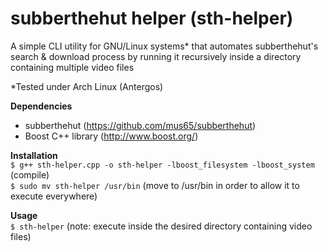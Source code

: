 # **subberthehut helper (sth-helper)**

A simple CLI utility for GNU/Linux systems* that automates subberthehut's 
search & download process by running it recursively inside a directory containing multiple video files

*Tested under Arch Linux (Antergos)

**Dependencies**  
* subberthehut (https://github.com/mus65/subberthehut)  
* Boost C++ library (http://www.boost.org/)

**Installation**  
`$ g++ sth-helper.cpp -o sth-helper -lboost_filesystem -lboost_system` (compile)  
`$ sudo mv sth-helper /usr/bin` (move to /usr/bin in order to allow it to execute everywhere)   

**Usage**   
`$ sth-helper` (note: execute inside the desired directory containing video files)  
